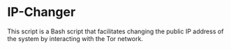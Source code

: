 # IP-Changer
This script is a Bash script that facilitates changing the public IP address of the system by interacting with the Tor network.
